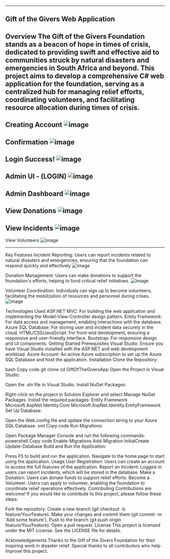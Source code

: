-----------------------------------------------------------------------------------------------------------------------------------------------------------------------------------------------------------------
Gift of the Givers Web Application
-----------------------------------------------------------------------------------------------------------------------------------------------------------------------------------------------------------------
Overview
The Gift of the Givers Foundation stands as a beacon of hope in times of crisis, dedicated to providing swift and effective aid to communities struck by natural disasters and emergencies in South Africa and beyond. This project aims to develop a comprehensive C# web application for the foundation, serving as a centralized hub for managing relief efforts, coordinating volunteers, and facilitating resource allocation during times of crisis.
-----------------------------------------------------------------------------------------------------------------------------------------------------------------------------------------------------------------
Creating Account
![image](https://github.com/user-attachments/assets/589221f3-4c43-4e06-97c6-5179d858827b)
-----------------------------------------------------------------------------------------------------------------------------------------------------------------------------------------------------------------
Confirmation
![image](https://github.com/user-attachments/assets/0275d885-ed6f-48e5-b18a-622677d6a38c)
-----------------------------------------------------------------------------------------------------------------------------------------------------------------------------------------------------------------
Login Success!
![image](https://github.com/user-attachments/assets/e6256770-4cda-41a1-b77e-5fc7dcbd20f1)
-----------------------------------------------------------------------------------------------------------------------------------------------------------------------------------------------------------------
Admin UI - (LOGIN)
![image](https://github.com/user-attachments/assets/3f5886f9-a68f-4996-8854-c9943aa4464e)
-----------------------------------------------------------------------------------------------------------------------------------------------------------------------------------------------------------------
Admin Dashboard
![image](https://github.com/user-attachments/assets/727f4ed5-807e-4aa2-acc8-7bafed4cd509)
-----------------------------------------------------------------------------------------------------------------------------------------------------------------------------------------------------------------
View Donations
![image](https://github.com/user-attachments/assets/7c268016-3ddc-4573-b2a3-7ff9cc05df19)
-----------------------------------------------------------------------------------------------------------------------------------------------------------------------------------------------------------------
View Incidents
![image](https://github.com/user-attachments/assets/3facc968-efec-482e-9e61-0558f808808f)
-----------------------------------------------------------------------------------------------------------------------------------------------------------------------------------------------------------------
View Volunteers
![image](https://github.com/user-attachments/assets/705b805e-83b7-48be-9cfc-b82be5d003d4)

-----------------------------------------------------------------------------------------------------------------------------------------------------------------------------------------------------------------
Key Features
Incident Reporting: Users can report incidents related to natural disasters and emergencies, ensuring that the foundation can respond quickly and effectively
![image](https://github.com/user-attachments/assets/99bb9d47-a66c-4a45-9294-dee50f249e72)

Donation Management: Users can make donations to support the foundation's efforts, helping to fund critical relief initiatives.
![image](https://github.com/user-attachments/assets/22bd56f9-9b92-4261-b909-94c1a292365d)

Volunteer Coordination: Individuals can sign up to become volunteers, facilitating the mobilization of resources and personnel during crises.
![image](https://github.com/user-attachments/assets/2b8c0b2b-498a-4c76-b17f-ccaec301aaac)

Technologies Used
ASP.NET MVC: For building the web application and implementing the Model-View-Controller design pattern.
Entity Framework: For data access and management, enabling interactions with the database.
Azure SQL Database: For storing user and incident data securely in the cloud.
HTML/CSS/JavaScript: For front-end development, ensuring a responsive and user-friendly interface.
Bootstrap: For responsive design and UI components.
Getting Started
Prerequisites
Visual Studio: Ensure you have Visual Studio installed with the ASP.NET and web development workload.
Azure Account: An active Azure subscription to set up the Azure SQL Database and host the application.
Installation
Clone the Repository:

bash
Copy code
git clone <repository-url>
cd GiftOfTheGiversApp
Open the Project in Visual Studio:

Open the .sln file in Visual Studio.
Install NuGet Packages:

Right-click on the project in Solution Explorer and select Manage NuGet Packages.
Install the required packages:
Entity Framework
Microsoft.AspNet.Identity.Core
Microsoft.AspNet.Identity.EntityFramework
Set Up Database:

Open the Web.config file and update the connection string to your Azure SQL Database.
xml
Copy code
<connectionStrings>
  <add name="DefaultConnection" 
       connectionString="Server=tcp:<your-server>.database.windows.net,1433;Initial Catalog=<your-database>;Persist Security Info=False;User ID=<your-username>;Password=<your-password>;MultipleActiveResultSets=False;Encrypt=True;TrustServerCertificate=False;Connection Timeout=30;" 
       providerName="System.Data.SqlClient" />
</connectionStrings>
Run Migrations:

Open Package Manager Console and run the following commands:
powershell
Copy code
Enable-Migrations
Add-Migration InitialCreate
Update-Database
Build and Run the Application:

Press F5 to build and run the application.
Navigate to the home page to start using the application.
Usage
User Registration: Users can create an account to access the full features of the application.
Report an Incident: Logged-in users can report incidents, which will be stored in the database.
Make a Donation: Users can donate funds to support relief efforts.
Become a Volunteer: Users can apply to volunteer, enabling the foundation to coordinate relief operations effectively.
Contributing
Contributions are welcome! If you would like to contribute to this project, please follow these steps:

Fork the repository.
Create a new branch (git checkout -b feature/YourFeature).
Make your changes and commit them (git commit -m 'Add some feature').
Push to the branch (git push origin feature/YourFeature).
Open a pull request.
License
This project is licensed under the MIT License. See the LICENSE file for details.

Acknowledgements
Thanks to the Gift of the Givers Foundation for their inspiring work in disaster relief.
Special thanks to all contributors who help improve this project.
